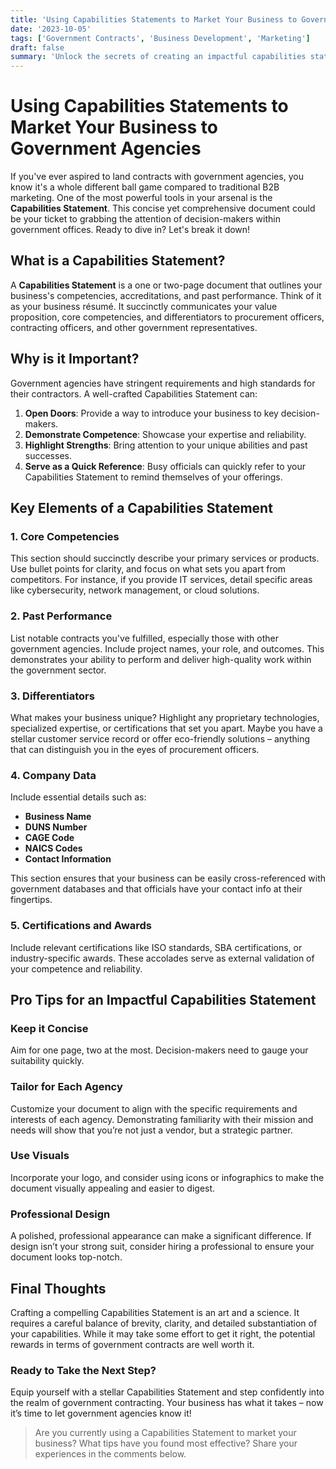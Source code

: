 ```yaml
---
title: 'Using Capabilities Statements to Market Your Business to Government Agencies'
date: '2023-10-05'
tags: ['Government Contracts', 'Business Development', 'Marketing']
draft: false
summary: 'Unlock the secrets of creating an impactful capabilities statement to effectively market your business to government agencies.'
---
```


# Using Capabilities Statements to Market Your Business to Government Agencies

If you've ever aspired to land contracts with government agencies, you know it's a whole different ball game compared to traditional B2B marketing. One of the most powerful tools in your arsenal is the **Capabilities Statement**. This concise yet comprehensive document could be your ticket to grabbing the attention of decision-makers within government offices. Ready to dive in? Let's break it down!

## What is a Capabilities Statement?

A **Capabilities Statement** is a one or two-page document that outlines your business's competencies, accreditations, and past performance. Think of it as your business résumé. It succinctly communicates your value proposition, core competencies, and differentiators to procurement officers, contracting officers, and other government representatives.

## Why is it Important?

Government agencies have stringent requirements and high standards for their contractors. A well-crafted Capabilities Statement can:

1. **Open Doors**: Provide a way to introduce your business to key decision-makers.
2. **Demonstrate Competence**: Showcase your expertise and reliability.
3. **Highlight Strengths**: Bring attention to your unique abilities and past successes.
4. **Serve as a Quick Reference**: Busy officials can quickly refer to your Capabilities Statement to remind themselves of your offerings.

## Key Elements of a Capabilities Statement

### 1. **Core Competencies**

This section should succinctly describe your primary services or products. Use bullet points for clarity, and focus on what sets you apart from competitors. For instance, if you provide IT services, detail specific areas like cybersecurity, network management, or cloud solutions.

### 2. **Past Performance**

List notable contracts you've fulfilled, especially those with other government agencies. Include project names, your role, and outcomes. This demonstrates your ability to perform and deliver high-quality work within the government sector.

### 3. **Differentiators**

What makes your business unique? Highlight any proprietary technologies, specialized expertise, or certifications that set you apart. Maybe you have a stellar customer service record or offer eco-friendly solutions – anything that can distinguish you in the eyes of procurement officers.

### 4. **Company Data**

Include essential details such as:

- **Business Name**
- **DUNS Number**
- **CAGE Code**
- **NAICS Codes**
- **Contact Information**

This section ensures that your business can be easily cross-referenced with government databases and that officials have your contact info at their fingertips.

### 5. **Certifications and Awards**

Include relevant certifications like ISO standards, SBA certifications, or industry-specific awards. These accolades serve as external validation of your competence and reliability.

## Pro Tips for an Impactful Capabilities Statement

### **Keep it Concise**

Aim for one page, two at the most. Decision-makers need to gauge your suitability quickly.

### **Tailor for Each Agency**

Customize your document to align with the specific requirements and interests of each agency. Demonstrating familiarity with their mission and needs will show that you’re not just a vendor, but a strategic partner.

### **Use Visuals**

Incorporate your logo, and consider using icons or infographics to make the document visually appealing and easier to digest.

### **Professional Design**

A polished, professional appearance can make a significant difference. If design isn’t your strong suit, consider hiring a professional to ensure your document looks top-notch.

## Final Thoughts

Crafting a compelling Capabilities Statement is an art and a science. It requires a careful balance of brevity, clarity, and detailed substantiation of your capabilities. While it may take some effort to get it right, the potential rewards in terms of government contracts are well worth it.

### Ready to Take the Next Step?

Equip yourself with a stellar Capabilities Statement and step confidently into the realm of government contracting. Your business has what it takes – now it’s time to let government agencies know it!

> Are you currently using a Capabilities Statement to market your business? What tips have you found most effective? Share your experiences in the comments below.
